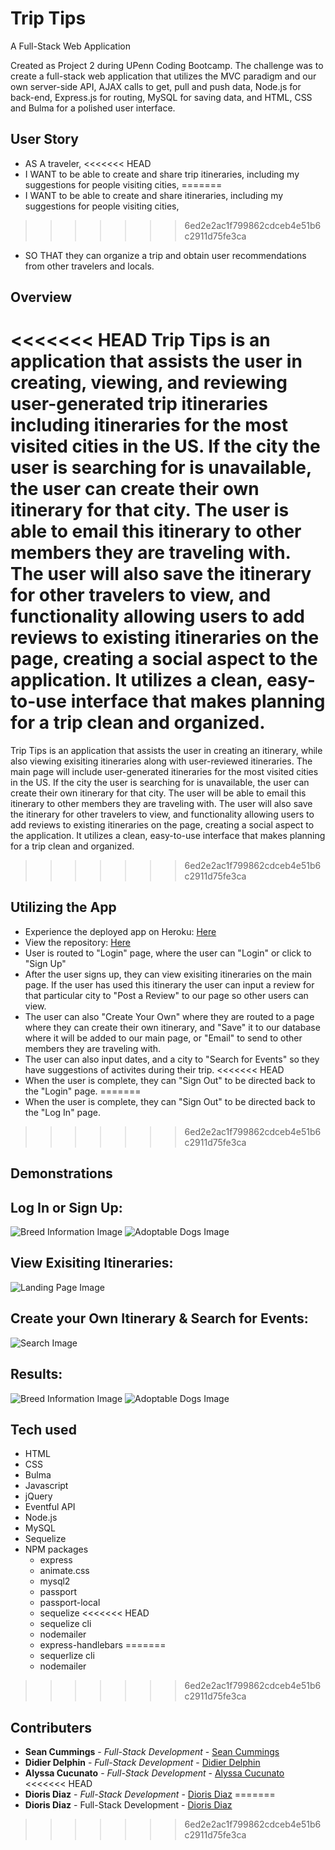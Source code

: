 # Trip Tips

A Full-Stack Web Application

Created as Project 2 during UPenn Coding Bootcamp. The challenge was to create a full-stack web application that utilizes the MVC paradigm and our own server-side API, AJAX calls to get, pull and push data, Node.js for back-end, Express.js for routing, MySQL for saving data, and HTML, CSS and Bulma for a polished user interface.

## User Story

- AS A traveler,
<<<<<<< HEAD
- I WANT to be able to create and share trip itineraries, including my suggestions for people visiting cities,
=======
- I WANT to be able to create and share itineraries, including my suggestions for people visiting cities,
>>>>>>> 6ed2e2ac1f799862cdceb4e51b6c2911d75fe3ca
- SO THAT they can organize a trip and obtain user recommendations from other travelers and locals.

## Overview

<<<<<<< HEAD
Trip Tips is an application that assists the user in creating, viewing, and reviewing user-generated trip itineraries including itineraries for the most visited cities in the US. If the city the user is searching for is unavailable, the user can create their own itinerary for that city. The user is able to email this itinerary to other members they are traveling with. The user will also save the itinerary for other travelers to view, and functionality allowing users to add reviews to existing itineraries on the page, creating a social aspect to the application. It utilizes a clean, easy-to-use interface that makes planning for a trip clean and organized.
=======
Trip Tips is an application that assists the user in creating an itinerary, while also viewing exisiting itineraries along with user-reviewed itineraries. The main page will include user-generated itineraries for the most visited cities in the US. If the city the user is searching for is unavailable, the user can create their own itinerary for that city. The user will be able to email this itinerary to other members they are traveling with. The user will also save the itinerary for other travelers to view, and functionality allowing users to add reviews to existing itineraries on the page, creating a social aspect to the application. It utilizes a clean, easy-to-use interface that makes planning for a trip clean and organized.
>>>>>>> 6ed2e2ac1f799862cdceb4e51b6c2911d75fe3ca

## Utilizing the App

- Experience the deployed app on Heroku: [Here](https://acucunato.github.io/pooch-quest/ "Here")
- View the repository: [Here](https://github.com/Didier-D-crypto/Project-2-Full-Stack-App "Here")
- User is routed to "Login" page, where the user can "Login" or click to "Sign Up"
- After the user signs up, they can view exisiting itineraries on the main page. If the user has used this itinerary the user can input a review for that particular city to "Post a Review" to our page so other users can view.
- The user can also "Create Your Own" where they are routed to a page where they can create their own itinerary, and "Save" it to our database where it will be added to our main page, or "Email" to send to other members they are traveling with.
- The user can also input dates, and a city to "Search for Events" so they have suggestions of activites during their trip.
<<<<<<< HEAD
- When the user is complete, they can "Sign Out" to be directed back to the "Login" page.
=======
- When the user is complete, they can "Sign Out" to be directed back to the "Log In" page.
>>>>>>> 6ed2e2ac1f799862cdceb4e51b6c2911d75fe3ca

## Demonstrations

## Log In or Sign Up:

![Breed Information Image](assets/img/breedinfo.png "Breed Information")
![Adoptable Dogs Image](assets/img/adoptabledog.png "Adoptable Dogs")

## View Exisiting Itineraries:

![Landing Page Image](assets/img/landingpage.png "Landing Page")

## Create your Own Itinerary & Search for Events:

![Search Image](assets/img/search.png "Search")

## Results:

![Breed Information Image](assets/img/breedinfo.png "Breed Information")
![Adoptable Dogs Image](assets/img/adoptabledog.png "Adoptable Dogs")

## Tech used

- HTML
- CSS
- Bulma
- Javascript
- jQuery
- Eventful API
- Node.js
- MySQL
- Sequelize
- NPM packages
  - express
  - animate.css
  - mysql2
  - passport
  - passport-local
  - sequelize
<<<<<<< HEAD
  - sequelize cli
  - nodemailer
  - express-handlebars
=======
  - sequerlize cli
  - nodemailer
>>>>>>> 6ed2e2ac1f799862cdceb4e51b6c2911d75fe3ca

## Contributers

- **Sean Cummings** - _Full-Stack Development_ - [Sean Cummings](https://github.com/SeanCdeveloper "Sean Cummings")
- **Didier Delphin** - _Full-Stack Development_ - [Didier Delphin](https://github.com/Didier-D-crypto "Didier Delphin")
- **Alyssa Cucunato** - _Full-Stack Development_ - [Alyssa Cucunato](https://github.com/acucunato "Alyssa Cucunato")
<<<<<<< HEAD
- **Dioris Diaz** - _Full-Stack Development_ - [Dioris Diaz](https://github.com/Dioris-cpu "Dioris Diaz")
=======
- **Dioris Diaz** - Full-Stack Development - [Dioris Diaz](https://github.com/Dioris-cpu "Dioris Diaz")
>>>>>>> 6ed2e2ac1f799862cdceb4e51b6c2911d75fe3ca
